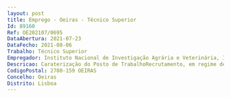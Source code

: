 ```yaml
--- 
layout: post
title: Emprego - Oeiras - Técnico Superior
Id: 89160
Ref: OE202107/0695
DataAbertura: 2021-07-23
DataFecho: 2021-08-06
Trabalho: Técnico Superior
Empregador: Instituto Nacional de Investigação Agrária e Veterinária, I.P.
Descricao: Caraterização do Posto de TrabalhoRecrutamento, em regime de mobilidade na categoria, de 1 (um) técnico superior Local de Trabalho  Polo de Santarém – Laboratório de Reprodução Animala)	Principais Responsabilidades  Elaborar estudos e análises em projetos de investigação e prestação de serviços a decorrer na área da Reprodução Animal   Execução de trabalhos laboratoriais, fundamentalmente no âmbito das técnicas de Luminescência, Fluorescência, ELISA, citometria do fluxo, culturas celulares, e ou produção de embriões   Colaboração em outras tarefas inerentes à rotina laboratorial diária do Serviço   Aquisição e Gestão de stocks Inserção e análise de dados.b)	Perfil Requerido  Licenciatura ou Mestrado nas áreas de Veterinária, Bioquímica, Ciências Farmacêuticas, Biologia ou outras áreas afins   Experiência profissional em áreas Laboratoriais   Conhecimentos específicos de análise laboratoriais, nomeadamente preparação de meios, doseamentos hormonais e de genómica funciona, e ou  técnicas de reprodução assistida (condição preferencial)   Conhecimentos na utilização de tecnologias de informação nomeadamente no que respeita a ferramentas Office e plataformas eletrónicas   Bons conhecimentos de língua inglesa (condição preferencial)   Capacidade de análise critica e iniciativa para a resolução de problemas, bem como clareza na exposição de ideias   Capacidade de organização e de cumprimento de prazos   Responsabilidade e Compromisso com o Serviço   Capacidade de trabalho e cooperação em equipa e de relacionamento interpessoal.c)	Proporcionamos  A possibilidade de trabalhar numa instituição de referência nacional e internacional, que privilegia a realização e o desenvolvimento profissional dos seus colaboradores   Integração em equipa multidisciplinar muito dinâmica com colaborações nacionais e internacionais   Condições remunerativas de acordo com a categoria.
CodigoPostal: 2780-159 OEIRAS
Concelho: Oeiras
Distrito: Lisboa
--- 
```

